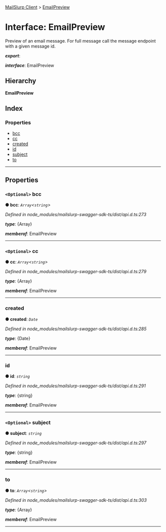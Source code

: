 [MailSlurp Client](../README.md) > [EmailPreview](../interfaces/emailpreview.md)

# Interface: EmailPreview

Preview of an email message. For full message call the message endpoint with a given message id.

*__export__*: 

*__interface__*: EmailPreview

## Hierarchy

**EmailPreview**

## Index

### Properties

* [bcc](emailpreview.md#bcc)
* [cc](emailpreview.md#cc)
* [created](emailpreview.md#created)
* [id](emailpreview.md#id)
* [subject](emailpreview.md#subject)
* [to](emailpreview.md#to)

---

## Properties

<a id="bcc"></a>

### `<Optional>` bcc

**● bcc**: *`Array`<`string`>*

*Defined in node_modules/mailslurp-swagger-sdk-ts/dist/api.d.ts:273*

*__type__*: {Array}

*__memberof__*: EmailPreview

___
<a id="cc"></a>

### `<Optional>` cc

**● cc**: *`Array`<`string`>*

*Defined in node_modules/mailslurp-swagger-sdk-ts/dist/api.d.ts:279*

*__type__*: {Array}

*__memberof__*: EmailPreview

___
<a id="created"></a>

###  created

**● created**: *`Date`*

*Defined in node_modules/mailslurp-swagger-sdk-ts/dist/api.d.ts:285*

*__type__*: {Date}

*__memberof__*: EmailPreview

___
<a id="id"></a>

###  id

**● id**: *`string`*

*Defined in node_modules/mailslurp-swagger-sdk-ts/dist/api.d.ts:291*

*__type__*: {string}

*__memberof__*: EmailPreview

___
<a id="subject"></a>

### `<Optional>` subject

**● subject**: *`string`*

*Defined in node_modules/mailslurp-swagger-sdk-ts/dist/api.d.ts:297*

*__type__*: {string}

*__memberof__*: EmailPreview

___
<a id="to"></a>

###  to

**● to**: *`Array`<`string`>*

*Defined in node_modules/mailslurp-swagger-sdk-ts/dist/api.d.ts:303*

*__type__*: {Array}

*__memberof__*: EmailPreview

___

